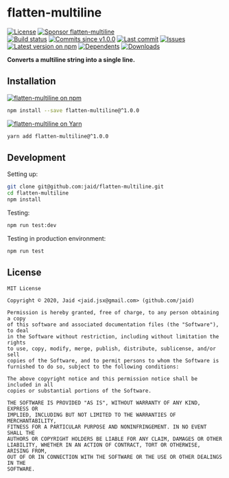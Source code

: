 # flatten-multiline


<a href="https://raw.githubusercontent.com/jaid/flatten-multiline/master/license.txt"><img src="https://img.shields.io/github/license/jaid/flatten-multiline?style=flat-square" alt="License"/></a> <a href="https://github.com/sponsors/jaid"><img src="https://img.shields.io/badge/<3-Sponsor-FF45F1?style=flat-square" alt="Sponsor flatten-multiline"/></a>  
<a href="https://actions-badge.atrox.dev/jaid/flatten-multiline/goto"><img src="https://img.shields.io/endpoint.svg?style=flat-square&url=https%3A%2F%2Factions-badge.atrox.dev%2Fjaid%2Fflatten-multiline%2Fbadge" alt="Build status"/></a> <a href="https://github.com/jaid/flatten-multiline/commits"><img src="https://img.shields.io/github/commits-since/jaid/flatten-multiline/v1.0.0?style=flat-square&logo=github" alt="Commits since v1.0.0"/></a> <a href="https://github.com/jaid/flatten-multiline/commits"><img src="https://img.shields.io/github/last-commit/jaid/flatten-multiline?style=flat-square&logo=github" alt="Last commit"/></a> <a href="https://github.com/jaid/flatten-multiline/issues"><img src="https://img.shields.io/github/issues/jaid/flatten-multiline?style=flat-square&logo=github" alt="Issues"/></a>  
<a href="https://npmjs.com/package/flatten-multiline"><img src="https://img.shields.io/npm/v/flatten-multiline?style=flat-square&logo=npm&label=latest%20version" alt="Latest version on npm"/></a> <a href="https://github.com/jaid/flatten-multiline/network/dependents"><img src="https://img.shields.io/librariesio/dependents/npm/flatten-multiline?style=flat-square&logo=npm" alt="Dependents"/></a> <a href="https://npmjs.com/package/flatten-multiline"><img src="https://img.shields.io/npm/dm/flatten-multiline?style=flat-square&logo=npm" alt="Downloads"/></a>

**Converts a multiline string into a single line.**





## Installation
<a href="https://npmjs.com/package/flatten-multiline"><img src="https://img.shields.io/badge/npm-flatten--multiline-C23039?style=flat-square&logo=npm" alt="flatten-multiline on npm"/></a>
```bash
npm install --save flatten-multiline@^1.0.0
```
<a href="https://yarnpkg.com/package/flatten-multiline"><img src="https://img.shields.io/badge/Yarn-flatten--multiline-2F8CB7?style=flat-square&logo=yarn&logoColor=white" alt="flatten-multiline on Yarn"/></a>
```bash
yarn add flatten-multiline@^1.0.0
```

















## Development



Setting up:
```bash
git clone git@github.com:jaid/flatten-multiline.git
cd flatten-multiline
npm install
```
Testing:
```bash
npm run test:dev
```
Testing in production environment:
```bash
npm run test
```


## License
```text
MIT License

Copyright © 2020, Jaid <jaid.jsx@gmail.com> (github.com/jaid)

Permission is hereby granted, free of charge, to any person obtaining a copy
of this software and associated documentation files (the "Software"), to deal
in the Software without restriction, including without limitation the rights
to use, copy, modify, merge, publish, distribute, sublicense, and/or sell
copies of the Software, and to permit persons to whom the Software is
furnished to do so, subject to the following conditions:

The above copyright notice and this permission notice shall be included in all
copies or substantial portions of the Software.

THE SOFTWARE IS PROVIDED "AS IS", WITHOUT WARRANTY OF ANY KIND, EXPRESS OR
IMPLIED, INCLUDING BUT NOT LIMITED TO THE WARRANTIES OF MERCHANTABILITY,
FITNESS FOR A PARTICULAR PURPOSE AND NONINFRINGEMENT. IN NO EVENT SHALL THE
AUTHORS OR COPYRIGHT HOLDERS BE LIABLE FOR ANY CLAIM, DAMAGES OR OTHER
LIABILITY, WHETHER IN AN ACTION OF CONTRACT, TORT OR OTHERWISE, ARISING FROM,
OUT OF OR IN CONNECTION WITH THE SOFTWARE OR THE USE OR OTHER DEALINGS IN THE
SOFTWARE.
```
